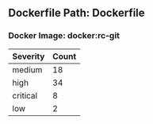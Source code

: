 ## Dockerfile Path: Dockerfile

### Docker Image: docker:rc-git
| Severity | Count |
|----------|-------|
| medium | 18 |
| high | 34 |
| critical | 8 |
| low | 2 |